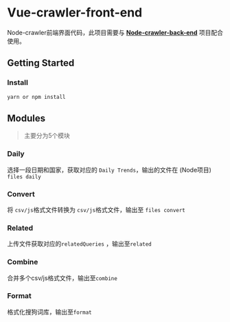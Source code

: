 # Vue-crawler-front-end

Node-crawler前端界面代码，此项目需要与 [**Node-crawler-back-end**](https://github.com/gl767077147/Node-crawler-back-end) 项目配合使用。

## Getting Started

### Install

```javascript
yarn or npm install
```

## Modules

> 主要分为5个模块

### Daily

选择一段日期和国家，获取对应的 `Daily Trends`，输出的文件在 (Node项目) `files daily`

### Convert

将 `csv/js`格式文件转换为 `csv/js`格式文件，输出至 `files convert`

### Related

上传文件获取对应的`relatedQueries` ，输出至`related`

### Combine

合并多个csv/js格式文件，输出至`combine`

### Format

格式化搜狗词库，输出至`format`



